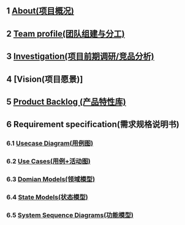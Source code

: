## 1 [About(项目概况)](01-about.md)
## 2 [Team profile(团队组建与分工)](02-team-profile.md)
## 3 [Investigation(项目前期调研/竞品分析)](03-invest.md)
## 4 [Vision(项目愿景)]
## 5 [Product Backlog (产品特性库)](05-backlog.md)
## 6 Requirement specification(需求规格说明书)
### 6.1 [Usecase Diagram(用例图)](06-01-Use-Cases-Diagram.md)
### 6.2 [Use Cases(用例+活动图)](06-02-Use-Cases-And-Activity-Diagram.md)
### 6.3 [Domian Models(领域模型)](06-03-Domain-Model-Diagram.md)
### 6.4 [State Models(状态模型)](06-04-State-Model-Diagram.md)
### 6.5 [System Sequence Diagrams(功能模型)](06-05-System-Sequence-Diagrams.md)
